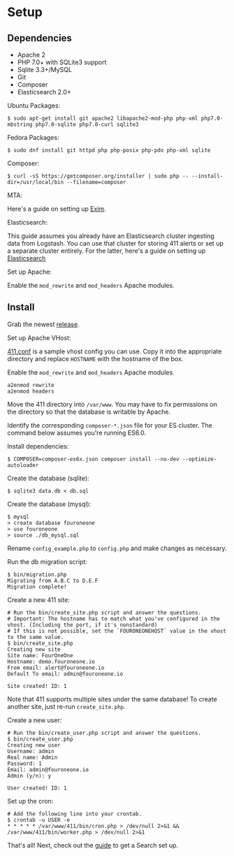 Setup
=====

Dependencies
------------

- Apache 2
- PHP 7.0+ with SQLite3 support
- Sqlite 3.3+/MySQL
- Git
- Composer
- Elasticsearch 2.0+

Ubuntu Packages:
```
$ sudo apt-get install git apache2 libapache2-mod-php php-xml php7.0-mbstring php7.0-sqlite php7.0-curl sqlite3
```

Fedora Packages:
```
$ sudo dnf install git httpd php php-posix php-pdo php-xml sqlite
```

Composer:
```
$ curl -sS https://getcomposer.org/installer | sudo php -- --install-dir=/usr/local/bin --filename=composer
```

MTA:

Here's a guide on setting up [Exim](https://www.digitalocean.com/community/tutorials/how-to-install-the-send-only-mail-server-exim-on-ubuntu-12-04).

Elasticsearch:

This guide assumes you already have an Elasticsearch cluster ingesting data from Logstash. You can use that cluster for storing 411 alerts or set up a separate cluster entirely. For the latter, here's a guide on setting up [Elasticsearch](https://www.digitalocean.com/community/tutorials/how-to-install-and-configure-elasticsearch-on-ubuntu-16-04)


Set up Apache:

Enable the `mod_rewrite` and `mod_headers` Apache modules.

Install
-------

Grab the newest [release](https://github.com/etsy/411/releases).

Set up Apache VHost:

[411.conf](/411.conf) is a sample vhost config you can use. Copy it into the appropriate directory and replace `HOSTNAME` with the hostname of the box.

Enable the `mod_rewrite` and `mod_headers` Apache modules.
```
a2enmod rewrite
a2enmod headers
```

Move the 411 directory into `/var/www`. You may have to fix permissions on the directory so that the database is writable by Apache.

Identify the corresponding `composer-*.json` file for your ES cluster. The command below assumes you're running ES6.0.

Install dependencies:
```
$ COMPOSER=composer-es6x.json composer install --no-dev --optimize-autoloader
```

Create the database (sqlite):
```
$ sqlite3 data.db < db.sql
```

Create the database (mysql):
```
$ mysql
> create database fouroneone
> use fouroneone
> source ./db_mysql.sql
```

Rename `config_example.php` to `config.php` and make changes as necessary.

Run the db migration script:
```
$ bin/migration.php
Migrating from A.B.C to D.E.F
Migration complete!
```

Create a new 411 site:
```
# Run the bin/create_site.php script and answer the questions.
# Important: The hostname has to match what you've configured in the vhost. (Including the port, if it's nonstandard)
# If this is not possible, set the `FOURONEONEHOST` value in the vhost to the same value.
$ bin/create_site.php
Creating new site
Site name: FourOneOne
Hostname: demo.fouroneone.io
From email: alert@fouroneone.io
Default To email: admin@fouroneone.io

Site created! ID: 1
```

Note that 411 supports multiple sites under the same database! To create another site, just re-run `create_site.php`.

Create a new user:
```
# Run the bin/create_user.php script and answer the questions.
$ bin/create_user.php
Creating new user
Username: admin
Real name: Admin
Password: 1
Email: admin@fouroneone.io
Admin (y/n): y

User created! ID: 1
```

Set up the cron:
```
# Add the following line into your crontab.
$ crontab -u USER -e
* * * * * /var/www/411/bin/cron.php > /dev/null 2>&1 && /var/www/411/bin/worker.php > /dev/null 2>&1
```

That's all! Next, check out the [guide](/docs/GettingStarted.md) to get a Search set up.
